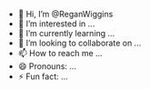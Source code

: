 - 👋 Hi, I’m @ReganWiggins
- 👀 I’m interested in ...
- 🌱 I’m currently learning ...
- 💞️ I’m looking to collaborate on ...
- 📫 How to reach me ...
- 😄 Pronouns: ...
- ⚡ Fun fact: ...

<!---
ReganWiggins/ReganWiggins is a ✨ special ✨ repository because its `README.md` (this file) appears on your GitHub profile.
You can click the Preview link to take a look at your changes.
--->
